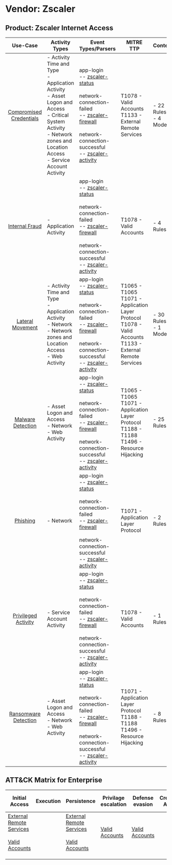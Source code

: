 Vendor: Zscaler
===============
Product: Zscaler Internet Access
--------------------------------
|                                 Use-Case                                  | Activity Types                                                                                                                                                                     | Event Types/Parsers                                                                                                                                                                                                                                                                                        | MITRE TTP                                                                                                             | Content                    |
|:-------------------------------------------------------------------------:| ---------------------------------------------------------------------------------------------------------------------------------------------------------------------------------- | ---------------------------------------------------------------------------------------------------------------------------------------------------------------------------------------------------------------------------------------------------------------------------------------------------------- | --------------------------------------------------------------------------------------------------------------------- | -------------------------- |
| [Compromised Credentials](../UseCases/usecase_compromised_credentials.md) | - Activity Time  and Type<br>- Application Activity<br>- Asset Logon and Access<br>- Critical System Activity<br>- Network zones and Location Access<br>- Service Account Activity |  app-login<br> -- [zscaler-status](../Parsers/parserContent_zscaler-status.md)<br><br> network-connection-failed<br> -- [zscaler-firewall](../Parsers/parserContent_zscaler-firewall.md)<br><br> network-connection-successful<br> -- [zscaler-activity](../Parsers/parserContent_zscaler-activity.md)<br> | T1078 - Valid Accounts<br>T1133 - External Remote Services<br>                                                        |  - 22 Rules<br> - 4 Models |
|          [Internal Fraud](../UseCases/usecase_internal_fraud.md)          | - Application Activity                                                                                                                                                             |  app-login<br> -- [zscaler-status](../Parsers/parserContent_zscaler-status.md)<br><br> network-connection-failed<br> -- [zscaler-firewall](../Parsers/parserContent_zscaler-firewall.md)<br><br> network-connection-successful<br> -- [zscaler-activity](../Parsers/parserContent_zscaler-activity.md)<br> | T1078 - Valid Accounts<br>                                                                                            |  - 4 Rules<br>             |
|        [Lateral Movement](../UseCases/usecase_lateral_movement.md)        | - Activity Time  and Type<br>- Application Activity<br>- Network<br>- Network zones and Location Access<br>- Web Activity                                                          |  app-login<br> -- [zscaler-status](../Parsers/parserContent_zscaler-status.md)<br><br> network-connection-failed<br> -- [zscaler-firewall](../Parsers/parserContent_zscaler-firewall.md)<br><br> network-connection-successful<br> -- [zscaler-activity](../Parsers/parserContent_zscaler-activity.md)<br> | T1065 - T1065<br>T1071 - Application Layer Protocol<br>T1078 - Valid Accounts<br>T1133 - External Remote Services<br> |  - 30 Rules<br> - 1 Models |
|       [Malware Detection](../UseCases/usecase_malware_detection.md)       | - Asset Logon and Access<br>- Network<br>- Web Activity                                                                                                                            |  app-login<br> -- [zscaler-status](../Parsers/parserContent_zscaler-status.md)<br><br> network-connection-failed<br> -- [zscaler-firewall](../Parsers/parserContent_zscaler-firewall.md)<br><br> network-connection-successful<br> -- [zscaler-activity](../Parsers/parserContent_zscaler-activity.md)<br> | T1065 - T1065<br>T1071 - Application Layer Protocol<br>T1188 - T1188<br>T1496 - Resource Hijacking<br>                |  - 25 Rules<br>            |
|                [Phishing](../UseCases/usecase_phishing.md)                | - Network                                                                                                                                                                          |  app-login<br> -- [zscaler-status](../Parsers/parserContent_zscaler-status.md)<br><br> network-connection-failed<br> -- [zscaler-firewall](../Parsers/parserContent_zscaler-firewall.md)<br><br> network-connection-successful<br> -- [zscaler-activity](../Parsers/parserContent_zscaler-activity.md)<br> | T1071 - Application Layer Protocol<br>                                                                                |  - 2 Rules<br>             |
|     [Privileged Activity](../UseCases/usecase_privileged_activity.md)     | - Service Account Activity                                                                                                                                                         |  app-login<br> -- [zscaler-status](../Parsers/parserContent_zscaler-status.md)<br><br> network-connection-failed<br> -- [zscaler-firewall](../Parsers/parserContent_zscaler-firewall.md)<br><br> network-connection-successful<br> -- [zscaler-activity](../Parsers/parserContent_zscaler-activity.md)<br> | T1078 - Valid Accounts<br>                                                                                            |  - 1 Rules<br>             |
|    [Ransomware Detection](../UseCases/usecase_ransomware_detection.md)    | - Asset Logon and Access<br>- Network<br>- Web Activity                                                                                                                            |  app-login<br> -- [zscaler-status](../Parsers/parserContent_zscaler-status.md)<br><br> network-connection-failed<br> -- [zscaler-firewall](../Parsers/parserContent_zscaler-firewall.md)<br><br> network-connection-successful<br> -- [zscaler-activity](../Parsers/parserContent_zscaler-activity.md)<br> | T1071 - Application Layer Protocol<br>T1188 - T1188<br>T1496 - Resource Hijacking<br>                                 |  - 8 Rules<br>             |

ATT&CK Matrix for Enterprise
----------------------------
| Initial Access                                                                                                                                   | Execution | Persistence                                                                                                                                      | Privilage escalation                                                | Defense evasion                                                     | Credential Access | Discovery | Lateral Movement | Collection | Command and Control                                                             | Exfiltration | Impact                                                                  |
| ------------------------------------------------------------------------------------------------------------------------------------------------ | --------- | ------------------------------------------------------------------------------------------------------------------------------------------------ | ------------------------------------------------------------------- | ------------------------------------------------------------------- | ----------------- | --------- | ---------------- | ---------- | ------------------------------------------------------------------------------- | ------------ | ----------------------------------------------------------------------- |
| [External Remote Services](https://attack.mitre.org/techniques/T1133)<br><br>[Valid Accounts](https://attack.mitre.org/techniques/T1078)<br><br> |           | [External Remote Services](https://attack.mitre.org/techniques/T1133)<br><br>[Valid Accounts](https://attack.mitre.org/techniques/T1078)<br><br> | [Valid Accounts](https://attack.mitre.org/techniques/T1078)<br><br> | [Valid Accounts](https://attack.mitre.org/techniques/T1078)<br><br> |                   |           |                  |            | [Application Layer Protocol](https://attack.mitre.org/techniques/T1071)<br><br> |              | [Resource Hijacking](https://attack.mitre.org/techniques/T1496)<br><br> |